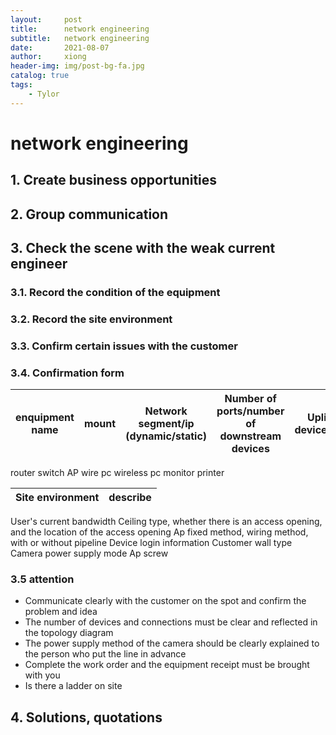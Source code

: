```yaml
---
layout:     post
title:      network engineering
subtitle:   network engineering
date:       2021-08-07
author:     xiong
header-img: img/post-bg-fa.jpg
catalog: true
tags:
    - Tylor
---
```



# network engineering
## 1. Create business opportunities

## 2. Group communication

## 3. Check the scene with the weak current engineer

### 3.1. Record the condition of the equipment

### 3.2. Record the site environment

### 3.3. Confirm certain issues with the customer

### 3.4. Confirmation form

enquipment name|mount|Network segment/ip (dynamic/static)|Number of ports/number of downstream devices|Uplink device/port|Whether poe|100M/Gigabit|model
---|---|---|---|---|---|---|---|
router
switch
AP
wire pc
wireless pc
monitor
printer

Site environment|describe
---|---|
User's current bandwidth
Ceiling type, whether there is an access opening, and the location of the access opening
Ap fixed method, wiring method, with or without pipeline
Device login information
Customer wall type
Camera power supply mode
Ap screw

### 3.5 attention 
+ Communicate clearly with the customer on the spot and confirm the problem and idea
+ The number of devices and connections must be clear and reflected in the topology diagram
+ The power supply method of the camera should be clearly explained to the person who put the line in advance
+ Complete the work order and the equipment receipt must be brought with you
+ Is there a ladder on site

## 4. Solutions, quotations

 
